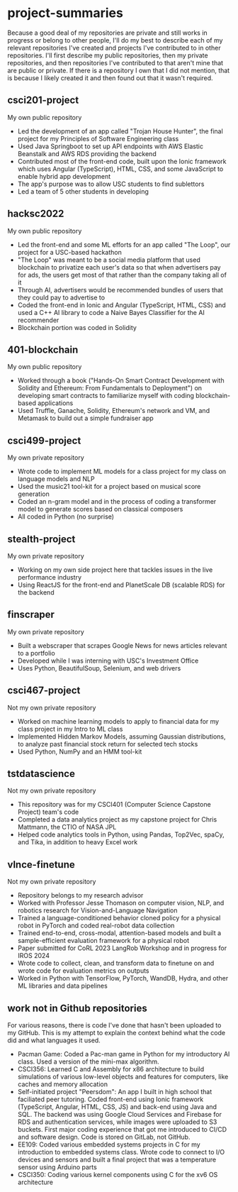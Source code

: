 # project-summaries
Because a good deal of my repositories are private and still works in progress or belong to other people, I'll do my best to describe each of my relevant repositories I've created and projects I've contributed to in other repositories. I'll first describe my public repositories, then my private repositories, and then repositories I've contributed to that aren't mine that are public or private. If there is a repository I own that I did not mention, that is because I likely created it and then found out that it wasn't required. 

## csci201-project
My own public repository
- Led the development of an app called "Trojan House Hunter", the final project for my Principles of Software Engineering class
- Used Java Springboot to set up API endpoints with AWS Elastic Beanstalk and AWS RDS providing the backend
- Contributed most of the front-end code, built upon the Ionic framework which uses Angular (TypeScript), HTML, CSS, and some JavaScript to enable hybrid app development
- The app's purpose was to allow USC students to find sublettors
- Led a team of 5 other students in developing

## hacksc2022
My own public repository
- Led the front-end and some ML efforts for an app called "The Loop", our project for a USC-based hackathon
- "The Loop" was meant to be a social media platform that used blockchain to privatize each user's data so that when advertisers pay for ads, the users get most of that rather than the company taking all of it
- Through AI, advertisers would be recommended bundles of users that they could pay to advertise to
- Coded the front-end in Ionic and Angular (TypeScript, HTML, CSS) and used a C++ AI library to code a Naive Bayes Classifier for the AI recommender
- Blockchain portion was coded in Solidity

## 401-blockchain
My own public repository
- Worked through a book ("Hands-On Smart Contract Development with Solidity and Ethereum: From Fundamentals to Deployment") on developing smart contracts to familiarize myself with coding blockchain-based applications
- Used Truffle, Ganache, Solidity, Ethereum's network and VM, and Metamask to build out a simple fundraiser app

## csci499-project
My own private repository
- Wrote code to implement ML models for a class project for my class on language models and NLP
- Used the music21 tool-kit for a project based on musical score generation
- Coded an n-gram model and in the process of coding a transformer model to generate scores based on classical composers
- All coded in Python (no surprise)

## stealth-project
My own private repository
- Working on my own side project here that tackles issues in the live performance industry
- Using ReactJS for the front-end and PlanetScale DB (scalable RDS) for the backend

## finscraper
My own private repository
- Built a webscraper that scrapes Google News for news articles relevant to a portfolio
- Developed while I was interning with USC's Investment Office
- Uses Python, BeautifulSoup, Selenium, and web drivers

## csci467-project
Not my own private repository
- Worked on machine learning models to apply to financial data for my class project in my Intro to ML class
- Implemented Hidden Markov Models, assuming Gaussian distributions, to analyze past financial stock return for selected tech stocks
- Used Python, NumPy and an HMM tool-kit

## tstdatascience
Not my own private repository
- This repository was for my CSCI401 (Computer Science Capstone Project) team's code
- Completed a data analytics project as my capstone project for Chris Mattmann, the CTIO of NASA JPL
- Helped code analytics tools in Python, using Pandas, Top2Vec, spaCy, and Tika, in addition to heavy Excel work

## vlnce-finetune
Not my own private repository
- Repository belongs to my research advisor
- Worked with Professor Jesse Thomason on computer vision, NLP, and robotics research for Vision-and-Language Navigation
- Trained a language-conditioned behavior cloned policy for a physical robot in PyTorch and coded real-robot data collection
- Trained end-to-end, cross-modal, attention-based models and built a sample-efficient evaluation framework for a physical robot 
- Paper submitted for CoRL 2023 LangRob Workshop and in progress for IROS 2024
- Wrote code to collect, clean, and transform data to finetune on and wrote code for evaluation metrics on outputs
- Worked in Python with TensorFlow, PyTorch, WandDB, Hydra, and other ML libraries and data pipelines

## work not in Github repositories
For various reasons, there is code I've done that hasn't been uploaded to my GitHub. This is my attempt to explain the context behind what the code did and what languages it used.
- Pacman Game: Coded a Pac-man game in Python for my introductory AI class. Used a version of the mini-max algorithm.
- CSCI356: Learned C and Assembly for x86 architecture to build simulations of various low-level objects and features for computers, like caches and memory allocation
- Self-initiated project "Peersdom": An app I built in high school that faciliated peer tutoring. Coded front-end using Ionic framework (TypeScript, Angular, HTML, CSS, JS) and back-end using Java and SQL. The backend was using Google Cloud Services and Firebase for RDS and authentication services, while images were uploaded to S3 buckets. First major coding experience that got me introduced to CI/CD and software design. Code is stored on GitLab, not GitHub.
- EE109: Coded various embedded systems projects in C for my introduction to embedded systems class. Wrote code to connect to I/O devices and sensors and built a final project that was a temperature sensor using Arduino parts
- CSCI350: Coding various kernel components using C for the xv6 OS architecture







  
